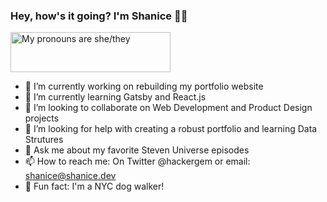 ### Hey, how's it going? I'm Shanice 👋🏾

<a href="https://pronouns.vercel.app" title="Add pronouns to your own profile"> 
  <img src="https://pronouns.vercel.app/she/they?gradient=hazel" width="256" height="64" alt="My pronouns are she/they">
</a>



- 🔭 I’m currently working on rebuilding my portfolio website
- 🌱 I’m currently learning Gatsby and React.js
- 👯 I’m looking to collaborate on Web Development and Product Design projects
- 🤔 I’m looking for help with creating a robust portfolio and learning Data Strutures
- 💬 Ask me about my favorite Steven Universe episodes
- 📫 How to reach me: On Twitter @hackergem or email: shanice@shanice.dev
- 🐶 Fun fact: I'm a NYC dog walker!


<!--
**shanicesmith98/shanicesmith98** is a ✨ _special_ ✨ repository because its `README.md` (this file) appears on your GitHub profile.

Here are some ideas to get you started:

- 🔭 I’m currently working on ...
- 🌱 I’m currently learning ...
- 👯 I’m looking to collaborate on ...
- 🤔 I’m looking for help with ...
- 💬 Ask me about ...
- 📫 How to reach me: ...
- 😄 Pronouns: ...
- ⚡ Fun fact: ...
-->
